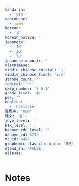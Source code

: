 ```yaml
---
mandarin:
  - 'yín'
cantonese:
  - jam4
korean:
  - '유'
korean_native: ''
japanese:
  - 'IN'
  - 'IU'
  - 'YU'
japanese_nanori: ''
vietnamese:
middle_chinese_initial: 'j'
middle_chinese_final: 'iɪm'
stroke_count: ''
radical: '冖'
skip_number: '3-3-1'
grade_level: '名'
pos: ''
english:
  - 'hesitate'
羅馬字: 'mum'
韓文: '뭄'
joyo_level: ''
hsk_level: ''
hanmun_edu_level: ''
danayo_id: 8749
mc_id: 4486
graphemic_classification: '象形'
stand_in: 'FALSE'
aliases:
---
```


# Notes
